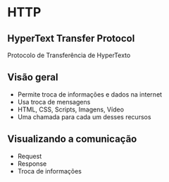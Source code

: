 # HTTP

## HyperText Transfer Protocol
Protocolo de Transferência de HyperTexto

##  Visão geral
- Permite troca de informações e dados na internet
- Usa troca de mensagens
- HTML, CSS, Scripts, Imagens, Vídeo
- Uma chamada para cada um desses recursos

## Visualizando a comunicação
- Request
- Response
- Troca de informações